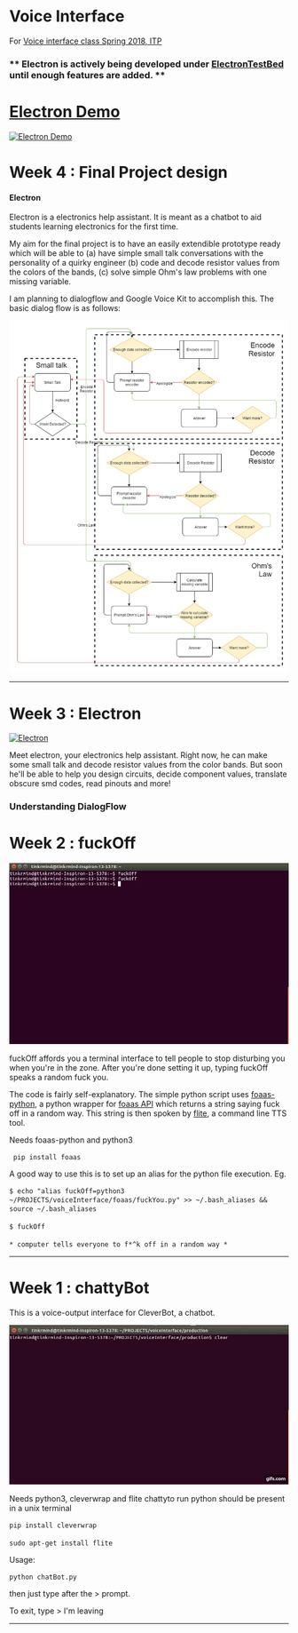 # Voice Interface

For [Voice interface class Spring 2018, ITP](https://github.com/juxtapix/ExpressiveInterfaces_Voice/wiki)

### ** Electron is actively being developed under [ElectronTestBed](https://github.com/tinkrmind/electronTestbed) until enough features are added. **

# [Electron Demo](https://vimeo.com/260140685)

[![Electron Demo](https://i.vimeocdn.com/video/688784538.webp)](https://vimeo.com/260140685)


# Week 4 : Final Project design

#### Electron

Electron is a electronics help assistant. It is meant as a chatbot to aid students learning electronics for the first time. 

My aim for the final project is to have an easily extendible prototype ready which will be able to 
(a) have simple small talk conversations with the personality of a quirky engineer 
(b) code and decode resistor values from the colors of the bands, 
(c) solve simple Ohm's law problems with one missing variable.

I am planning to dialogflow and Google Voice Kit to accomplish this. The basic dialog flow is as follows:

![dialog flow](https://github.com/tinkrmind/voiceInterfaces/blob/master/week4/electra_flow.png)

---

# Week 3 : Electron

[![Electron](https://github.com/tinkrmind/voiceInterfaces/blob/master/week3/simpleDemoGIF.gif)](https://vimeo.com/255838314)

Meet electron, your electronics help assistant. Right now, he can make some small talk and decode resistor values from the color bands. But soon he'll be able to help you design circuits, decide component values, translate obscure smd codes, read pinouts and more!

### Understanding DialogFlow


# Week 2 : fuckOff

[![fuckOff](https://github.com/tinkrmind/voiceInterfaces/blob/master/week2/fuckOff.gif)](https://vimeo.com/256171889)

fuckOff affords you a terminal interface to tell people to stop disturbing you when you're in the zone. After you're done setting it up, typing fuckOff speaks a random fuck you.

The code is fairly self-explanatory. The simple python script uses [foaas-python](https://github.com/dmpayton/foaas-python), a python wrapper for [foaas API](https://www.foaas.com/) which returns a string saying fuck off in a random way. This string is then spoken by [flite](http://www.festvox.org/flite/), a command line TTS tool. 

Needs foaas-python and python3

     pip install foaas


A good way to use this is to set up an alias for the python file execution.
Eg. 

    $ echo "alias fuckOff=python3 ~/PROJECTS/voiceInterface/foaas/fuckYou.py" >> ~/.bash_aliases && source ~/.bash_aliases
    
    $ fuckOff
    
    * computer tells everyone to f*^k off in a random way *  

---

# Week 1 : chattyBot

This is a voice-output interface for CleverBot, a chatbot. 

[![chattyBot](https://github.com/tinkrmind/voiceInterfaces/blob/master/week1/chattyBotDemo.gif)](https://vimeo.com/256171663)

Needs python3, cleverwrap and flite chattyto run python should be present in a unix terminal

    pip install cleverwrap

    sudo apt-get install flite

Usage:

    python chatBot.py
    
then just type after the > prompt.

To exit, type > I'm leaving

---

